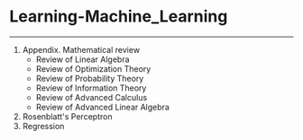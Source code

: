 # Learning-Machine_Learning
---
1. Appendix. Mathematical review
    - Review of Linear Algebra
    - Review of Optimization Theory
    - Review of Probability Theory
    - Review of Information Theory
    - Review of Advanced Calculus
    - Review of Advanced Linear Algebra
2. Rosenblatt's Perceptron
3. Regression



